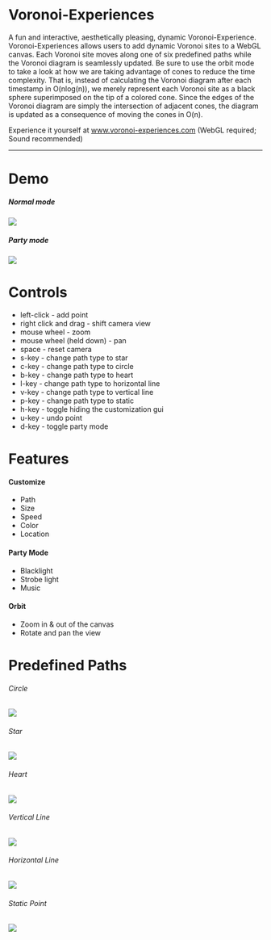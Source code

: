 # Voronoi-Experiences

A fun and interactive, aesthetically pleasing, dynamic Voronoi-Experience. Voronoi-Experiences allows users to add dynamic Voronoi sites to a WebGL canvas. Each Voronoi site moves along one of six predefined paths while the Voronoi diagram is seamlessly updated. Be sure to use the orbit mode to take a look at how we are taking advantage of cones to reduce the time complexity. That is, instead of calculating the Voronoi diagram after each timestamp in O(nlog(n)), we merely represent each Voronoi site as a black sphere superimposed on the tip of a colored cone. Since the edges of the Voronoi diagram are simply the intersection of adjacent cones, the diagram is updated as a consequence of moving the cones in O(n).

Experience it yourself at www.voronoi-experiences.com (WebGL required; Sound recommended)

---

# Demo
##### Normal mode
![](images/demo.gif)
##### Party mode
![](images/party.gif)

# Controls
  - left-click - add point
  - right click and drag - shift camera view
  - mouse wheel - zoom
  - mouse wheel (held down) - pan
  - space - reset camera
  - s-key - change path type to star
  - c-key - change path type to circle
  - b-key - change path type to heart
  - l-key - change path type to horizontal line
  - v-key - change path type to vertical line
  - p-key - change path type to static
  - h-key - toggle hiding the customization gui
  - u-key - undo point
  - d-key - toggle party mode
  
# Features
#### Customize
 - Path 
 - Size
 - Speed
 - Color
 - Location
 
#### Party Mode
 - Blacklight
 - Strobe light
 - Music
 
#### Orbit
 - Zoom in & out of the canvas
 - Rotate and pan the view
 
# Predefined Paths
###### Circle
![](images/circle.gif)
###### Star
![](images/star.gif)
###### Heart
![](images/heart.gif)
###### Vertical Line
![](images/vline.gif)
###### Horizontal Line
![](images/hline.gif)
###### Static Point
![](images/static.gif)
